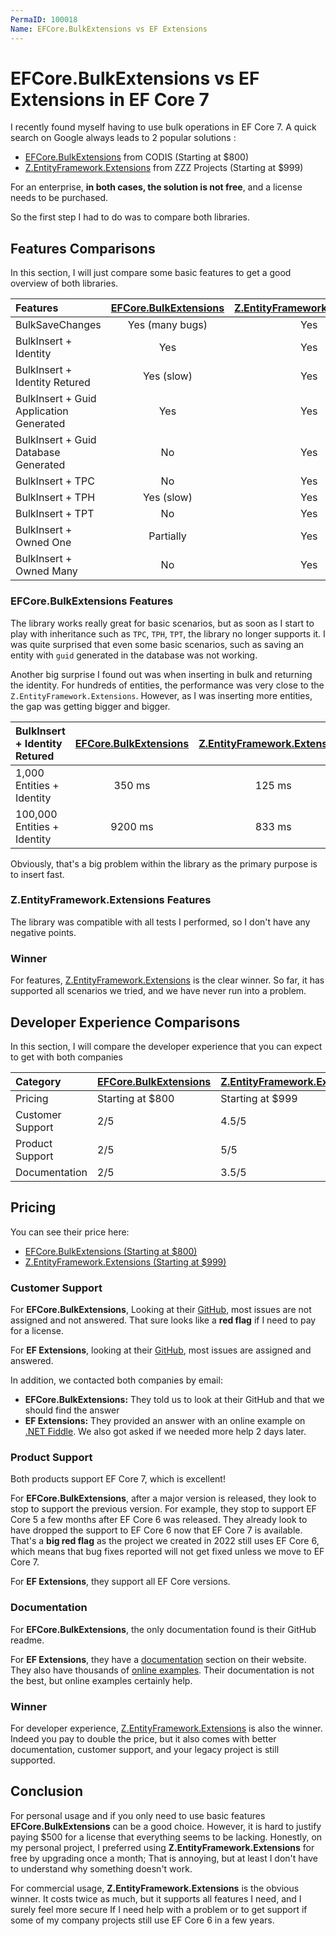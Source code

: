 ```yaml
---
PermaID: 100018
Name: EFCore.BulkExtensions vs EF Extensions
---
```


# EFCore.BulkExtensions vs EF Extensions in EF Core 7

I recently found myself having to use bulk operations in EF Core 7. A quick search on Google always leads to 2 popular solutions :

- [EFCore.BulkExtensions](https://www.codis.tech/efcorebulk) from CODIS (Starting at $800)
- [Z.EntityFramework.Extensions](https://entityframework-extensions.net/) from ZZZ Projects (Starting at $999)

For an enterprise, **in both cases, the solution is not free**, and a license needs to be purchased.

So the first step I had to do was to compare both libraries.

## Features Comparisons

In this section, I will just compare some basic features to get a good overview of both libraries.

| Features | [EFCore.BulkExtensions](/ef-core-advanced-topics/learn/100019/efcore-bulkextensions) | [Z.EntityFramework.Extensions](https://entityframework-extensions.net/) | 
|:---|:---:|:---:|
|  BulkSaveChanges | Yes (many bugs) | Yes | 
|  BulkInsert + Identity | Yes | Yes |  
|  BulkInsert + Identity Retured | Yes (slow) | Yes |  
|  BulkInsert + Guid Application Generated | Yes | Yes |  
|  BulkInsert + Guid Database Generated | No | Yes |  
|  BulkInsert + TPC | No | Yes |  
|  BulkInsert + TPH | Yes (slow) | Yes |  
|  BulkInsert + TPT | No | Yes |  
|  BulkInsert + Owned One | Partially | Yes | 
|  BulkInsert + Owned Many | No | Yes |

### EFCore.BulkExtensions Features

The library works really great for basic scenarios, but as soon as I start to play with inheritance such as `TPC`, `TPH`, `TPT`, the library no longer supports it. I was quite surprised that even some basic scenarios, such as saving an entity with `guid` generated in the database was not working.

Another big surprise I found out was when inserting in bulk and returning the identity. For hundreds of entities, the performance was very close to the `Z.EntityFramework.Extensions`. However, as I was inserting more entities, the gap was getting bigger and bigger.

| BulkInsert + Identity Retured | [EFCore.BulkExtensions](/ef-core-advanced-topics/learn/100019/efcore-bulkextensions) | [Z.EntityFramework.Extensions](https://entityframework-extensions.net/) | 
|:---|:---:|:---:|
|  1,000 Entities + Identity | 350 ms | 125 ms | 
|  100,000 Entities + Identity | 9200 ms | 833 ms | 

Obviously, that's a big problem within the library as the primary purpose is to insert fast.

### Z.EntityFramework.Extensions Features

 The library was compatible with all tests I performed, so I don't have any negative points.

### Winner

For features, [Z.EntityFramework.Extensions](/ef-core-advanced-topics/learn/100019/efcore-bulkextensions) is the clear winner. So far, it has supported all scenarios we tried, and we have never run into a problem.

## Developer Experience Comparisons

In this section, I will compare the developer experience that you can expect to get with both companies

| Category | [EFCore.BulkExtensions](http://localhost:60229/ef-core-advanced-topics/learn/100018/efcore-bulkextensions-vs-ef-extensions) | [Z.EntityFramework.Extensions](https://entityframework-extensions.net/) | 
|:---|:---|:---|
|  Pricing | Starting at $800 | Starting at $999 | 
|  Customer Support | 2/5 | 4.5/5 |
|  Product Support | 2/5 | 5/5 | 
|  Documentation | 2/5 | 3.5/5 | 

## Pricing

You can see their price here:

- [EFCore.BulkExtensions (Starting at $800)](https://www.codis.tech/efcorebulk)
- [Z.EntityFramework.Extensions (Starting at $999)](https://entityframework-extensions.net/pricing)

### Customer Support

For **EFCore.BulkExtensions**, Looking at their [GitHub](https://github.com/borisdj/EFCore.BulkExtensions/issues), most issues are not assigned and not answered. That sure looks like a **red flag** if I need to pay for a license.

For **EF Extensions**, looking at their [GitHub](https://github.com/zzzprojects/EntityFramework-Extensions/issues), most issues are assigned and answered.

In addition, we contacted both companies by email:

- **EFCore.BulkExtensions:** They told us to look at their GitHub and that we should find the answer
- **EF Extensions:** They provided an answer with an online example on [.NET Fiddle](https://dotnetfiddle.net/). We also got asked if we needed more help 2 days later.

### Product Support

Both products support EF Core 7, which is excellent!

For **EFCore.BulkExtensions**, after a major version is released, they look to stop to support the previous version. For example, they stop to support EF Core 5 a few months after EF Core 6 was released. They already look to have dropped the support to EF Core 6 now that EF Core 7 is available. That's a **big red flag** as the project we created in 2022 still uses EF Core 6, which means that bug fixes reported will not get fixed unless we move to EF Core 7.

For **EF Extensions**, they support all EF Core versions.

### Documentation

For **EFCore.BulkExtensions**, the only documentation found is their GitHub readme.

For **EF Extensions**, they have a [documentation](https://entityframework-extensions.net/bulk-insert) section on their website. They also have thousands of [online examples](https://entityframework-extensions.net/online-examples). Their documentation is not the best, but online examples certainly help.

### Winner

For developer experience, [Z.EntityFramework.Extensions](https://entityframework-extensions.net/) is also the winner. Indeed you pay to double the price, but it also comes with better documentation, customer support, and your legacy project is still supported.

## Conclusion

For personal usage and if you only need to use basic features **EFCore.BulkExtensions** can be a good choice. However, it is hard to justify paying $500 for a license that everything seems to be lacking. Honestly, on my personal project, I preferred using **Z.EntityFramework.Extensions** for free by upgrading once a month; That is annoying, but at least I don't have to understand why something doesn't work.

For commercial usage, **Z.EntityFramework.Extensions** is the obvious winner. It costs twice as much, but it supports all features I need, and I surely feel more secure If I need help with a problem or to get support if some of my company projects still use EF Core 6 in a few years.
